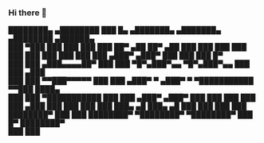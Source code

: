 ### Hi there 👋
████████▄     ▄████████ ███    █▄   ▄███████▄   ▄███████▄     ▄████████    ▄██████▄  
███   ▀███   ███    ███ ███    ███ ██▀     ▄██ ██▀     ▄██   ███    ███   ███    ███ 
███    ███   ███    ███ ███    ███       ▄███▀       ▄███▀   ███    ███   ███    █▀  
███    ███  ▄███▄▄▄▄██▀ ███    ███  ▀█▀▄███▀▄▄  ▀█▀▄███▀▄▄   ███    ███  ▄███        
███    ███ ▀▀███▀▀▀▀▀   ███    ███   ▄███▀   ▀   ▄███▀   ▀ ▀███████████ ▀▀███ ████▄  
███    ███ ▀███████████ ███    ███ ▄███▀       ▄███▀         ███    ███   ███    ███ 
███   ▄███   ███    ███ ███    ███ ███▄     ▄█ ███▄     ▄█   ███    ███   ███    ███ 
████████▀    ███    ███ ████████▀   ▀████████▀  ▀████████▀   ███    █▀    ████████▀  
             ███    ███                                                       

<!--
**druzagg/druzagg** is a ✨ _special_ ✨ repository because its `README.md` (this file) appears on your GitHub profile.

Here are some ideas to get you started:

- 🔭 I’m currently working on ...
- 🌱 I’m currently learning ...
- 👯 I’m looking to collaborate on ...
- 🤔 I’m looking for help with ...
- 💬 Ask me about ...
- 📫 How to reach me: ...
- 😄 Pronouns: ...
- ⚡ Fun fact: ...
-->
